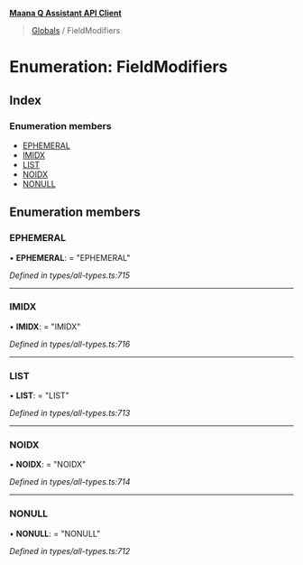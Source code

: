 **[Maana Q Assistant API Client](../README.md)**

> [Globals](../README.md) / FieldModifiers

# Enumeration: FieldModifiers

## Index

### Enumeration members

* [EPHEMERAL](fieldmodifiers.md#ephemeral)
* [IMIDX](fieldmodifiers.md#imidx)
* [LIST](fieldmodifiers.md#list)
* [NOIDX](fieldmodifiers.md#noidx)
* [NONULL](fieldmodifiers.md#nonull)

## Enumeration members

### EPHEMERAL

•  **EPHEMERAL**:  = "EPHEMERAL"

*Defined in types/all-types.ts:715*

___

### IMIDX

•  **IMIDX**:  = "IMIDX"

*Defined in types/all-types.ts:716*

___

### LIST

•  **LIST**:  = "LIST"

*Defined in types/all-types.ts:713*

___

### NOIDX

•  **NOIDX**:  = "NOIDX"

*Defined in types/all-types.ts:714*

___

### NONULL

•  **NONULL**:  = "NONULL"

*Defined in types/all-types.ts:712*
